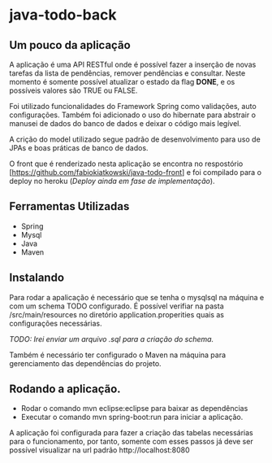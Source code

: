 # java-todo-back

## Um pouco da aplicação
A aplicação é uma API RESTful onde é possível fazer a inserção de novas tarefas da lista de pendências, remover pendências e consultar. Neste momento é somente possível atualizar o estado da flag **DONE**, e os possíveis valores são TRUE ou FALSE.

Foi utilizado funcionalidades do Framework Spring como validações, auto configurações. Também foi adicionado o uso do hibernate para abstrair o manusei de dados do banco de dados e deixar o código mais legível.

A crição do model utilizado segue padrão de desenvolvimento para uso de JPAs e boas práticas de banco de dados.

O front que é renderizado nesta aplicação se encontra no respostório [https://github.com/fabiokiatkowski/java-todo-front] e foi compilado para o deploy no heroku (*Deploy ainda em fase de implementação*).

## Ferramentas Utilizadas
  * Spring
  * Mysql
  * Java
  * Maven
  
## Instalando
Para rodar a apalicação é necessário que se tenha o mysqlsql na máquina e com um schema TODO configurado.
É possível verifiar na pasta /src/main/resources no diretório application.properities quais as configurações necessárias.

*TODO: Irei enviar um arquivo .sql para a criação do schema.*

Também é necessário ter configurado o Maven na máquina para gerenciamento das dependências do projeto.

## Rodando a aplicação.
- Rodar o comando mvn eclipse:eclipse para baixar as dependências
- Executar o comando mvn spring-boot:run para iniciar a aplicação.

A aplicação foi configurada para fazer a criação das tabelas necessárias para o funcionamento, por tanto, somente com esses passos já deve ser possível visualizar na url padrão http://localhost:8080
